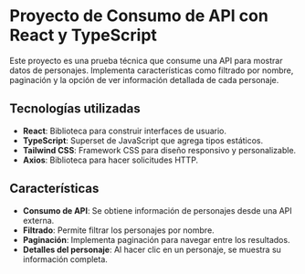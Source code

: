 # Proyecto de Consumo de API con React y TypeScript

Este proyecto es una prueba técnica que consume una API para mostrar datos de personajes. Implementa características como filtrado por nombre, paginación y la opción de ver información detallada de cada personaje.

## Tecnologías utilizadas

- **React**: Biblioteca para construir interfaces de usuario.
- **TypeScript**: Superset de JavaScript que agrega tipos estáticos.
- **Tailwind CSS**: Framework CSS para diseño responsivo y personalizable.
- **Axios**: Biblioteca para hacer solicitudes HTTP.

## Características

- **Consumo de API**: Se obtiene información de personajes desde una API externa.
- **Filtrado**: Permite filtrar los personajes por nombre.
- **Paginación**: Implementa paginación para navegar entre los resultados.
- **Detalles del personaje**: Al hacer clic en un personaje, se muestra su información completa.

